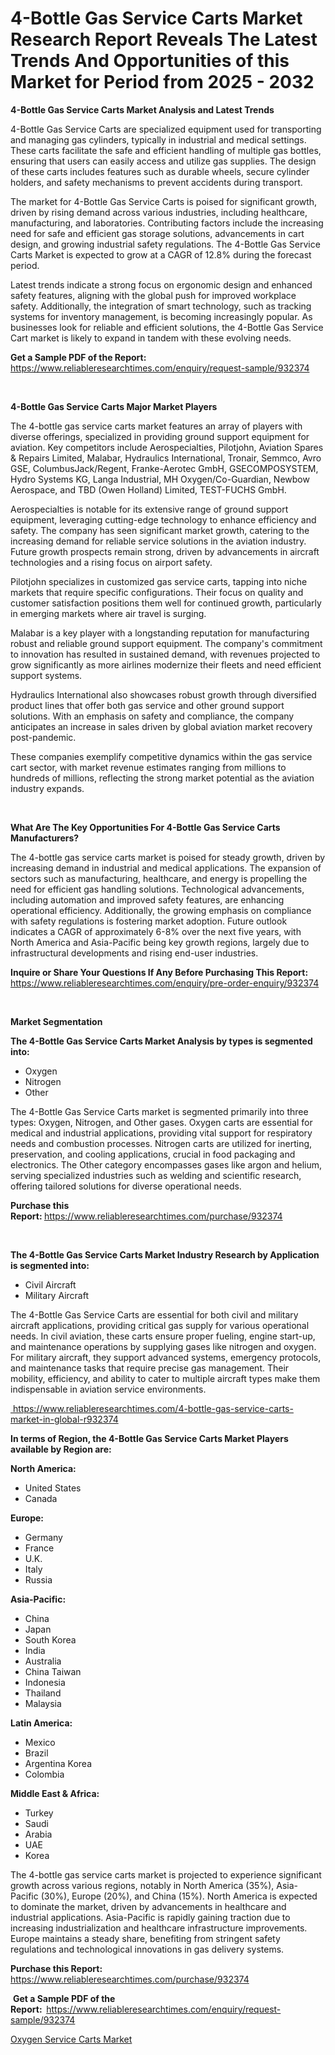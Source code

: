 <p><h1>4-Bottle Gas Service Carts Market Research Report Reveals The Latest Trends And Opportunities of this Market for Period from 2025 - 2032</h1></p><p><strong>4-Bottle Gas Service Carts Market Analysis and Latest Trends</strong></p>
<p><p>4-Bottle Gas Service Carts are specialized equipment used for transporting and managing gas cylinders, typically in industrial and medical settings. These carts facilitate the safe and efficient handling of multiple gas bottles, ensuring that users can easily access and utilize gas supplies. The design of these carts includes features such as durable wheels, secure cylinder holders, and safety mechanisms to prevent accidents during transport.</p><p>The market for 4-Bottle Gas Service Carts is poised for significant growth, driven by rising demand across various industries, including healthcare, manufacturing, and laboratories. Contributing factors include the increasing need for safe and efficient gas storage solutions, advancements in cart design, and growing industrial safety regulations. The 4-Bottle Gas Service Carts Market is expected to grow at a CAGR of 12.8% during the forecast period. </p><p>Latest trends indicate a strong focus on ergonomic design and enhanced safety features, aligning with the global push for improved workplace safety. Additionally, the integration of smart technology, such as tracking systems for inventory management, is becoming increasingly popular. As businesses look for reliable and efficient solutions, the 4-Bottle Gas Service Cart market is likely to expand in tandem with these evolving needs.</p></p>
<p><strong>Get a Sample PDF of the Report:&nbsp;</strong> <a href="https://www.reliableresearchtimes.com/enquiry/request-sample/932374?utm_campaign=2642&utm_medium=2&utm_source=Github&utm_content=ia&utm_term=21032025&utm_id=4-bottle-gas-service-carts">https://www.reliableresearchtimes.com/enquiry/request-sample/932374</a></p>
<p>&nbsp;</p>
<p><strong>4-Bottle Gas Service Carts Major Market Players</strong></p>
<p><p>The 4-bottle gas service carts market features an array of players with diverse offerings, specialized in providing ground support equipment for aviation. Key competitors include Aerospecialties, Pilotjohn, Aviation Spares & Repairs Limited, Malabar, Hydraulics International, Tronair, Semmco, Avro GSE, ColumbusJack/Regent, Franke-Aerotec GmbH, GSECOMPOSYSTEM, Hydro Systems KG, Langa Industrial, MH Oxygen/Co-Guardian, Newbow Aerospace, and TBD (Owen Holland) Limited, TEST-FUCHS GmbH.</p><p>Aerospecialties is notable for its extensive range of ground support equipment, leveraging cutting-edge technology to enhance efficiency and safety. The company has seen significant market growth, catering to the increasing demand for reliable service solutions in the aviation industry. Future growth prospects remain strong, driven by advancements in aircraft technologies and a rising focus on airport safety.</p><p>Pilotjohn specializes in customized gas service carts, tapping into niche markets that require specific configurations. Their focus on quality and customer satisfaction positions them well for continued growth, particularly in emerging markets where air travel is surging.</p><p>Malabar is a key player with a longstanding reputation for manufacturing robust and reliable ground support equipment. The company's commitment to innovation has resulted in sustained demand, with revenues projected to grow significantly as more airlines modernize their fleets and need efficient support systems.</p><p>Hydraulics International also showcases robust growth through diversified product lines that offer both gas service and other ground support solutions. With an emphasis on safety and compliance, the company anticipates an increase in sales driven by global aviation market recovery post-pandemic.</p><p>These companies exemplify competitive dynamics within the gas service cart sector, with market revenue estimates ranging from millions to hundreds of millions, reflecting the strong market potential as the aviation industry expands.</p></p>
<p>&nbsp;</p>
<p><strong>What Are The Key Opportunities For 4-Bottle Gas Service Carts Manufacturers?</strong></p>
<p><p>The 4-bottle gas service carts market is poised for steady growth, driven by increasing demand in industrial and medical applications. The expansion of sectors such as manufacturing, healthcare, and energy is propelling the need for efficient gas handling solutions. Technological advancements, including automation and improved safety features, are enhancing operational efficiency. Additionally, the growing emphasis on compliance with safety regulations is fostering market adoption. Future outlook indicates a CAGR of approximately 6-8% over the next five years, with North America and Asia-Pacific being key growth regions, largely due to infrastructural developments and rising end-user industries.</p></p>
<p><strong>Inquire or Share Your Questions If Any Before Purchasing This Report:</strong> <a href="https://www.reliableresearchtimes.com/enquiry/pre-order-enquiry/932374?utm_campaign=2642&utm_medium=2&utm_source=Github&utm_content=ia&utm_term=21032025&utm_id=4-bottle-gas-service-carts">https://www.reliableresearchtimes.com/enquiry/pre-order-enquiry/932374</a></p>
<p>&nbsp;</p>
<p><strong>Market Segmentation</strong></p>
<p><strong>The 4-Bottle Gas Service Carts Market Analysis by types is segmented into:</strong></p>
<p><ul><li>Oxygen</li><li>Nitrogen</li><li>Other</li></ul></p>
<p><p>The 4-Bottle Gas Service Carts market is segmented primarily into three types: Oxygen, Nitrogen, and Other gases. Oxygen carts are essential for medical and industrial applications, providing vital support for respiratory needs and combustion processes. Nitrogen carts are utilized for inerting, preservation, and cooling applications, crucial in food packaging and electronics. The Other category encompasses gases like argon and helium, serving specialized industries such as welding and scientific research, offering tailored solutions for diverse operational needs.</p></p>
<p><strong>Purchase this Report:&nbsp;</strong><a href="https://www.reliableresearchtimes.com/purchase/932374?utm_campaign=2642&utm_medium=2&utm_source=Github&utm_content=ia&utm_term=21032025&utm_id=4-bottle-gas-service-carts">https://www.reliableresearchtimes.com/purchase/932374</a></p>
<p>&nbsp;</p>
<p><strong>The 4-Bottle Gas Service Carts Market Industry Research by Application is segmented into:</strong></p>
<p><ul><li>Civil Aircraft</li><li>Military Aircraft</li></ul></p>
<p><p>The 4-Bottle Gas Service Carts are essential for both civil and military aircraft applications, providing critical gas supply for various operational needs. In civil aviation, these carts ensure proper fueling, engine start-up, and maintenance operations by supplying gases like nitrogen and oxygen. For military aircraft, they support advanced systems, emergency protocols, and maintenance tasks that require precise gas management. Their mobility, efficiency, and ability to cater to multiple aircraft types make them indispensable in aviation service environments.</p></p>
<p><a href="https://www.reliableresearchtimes.com/4-bottle-gas-service-carts-market-in-global-r932374?utm_campaign=2642&utm_medium=2&utm_source=Github&utm_content=ia&utm_term=21032025&utm_id=4-bottle-gas-service-carts">&nbsp;https://www.reliableresearchtimes.com/4-bottle-gas-service-carts-market-in-global-r932374</a></p>
<p><strong>In terms of Region, the 4-Bottle Gas Service Carts Market Players available by Region are:</strong></p>
<p>
    <p> <strong> North America: </strong>
        <ul>
            <li>United States</li>
            <li>Canada</li>
        </ul>
        </p> 
    <p> <strong> Europe: </strong>
        <ul>
            <li>Germany</li>
            <li>France</li>
            <li>U.K.</li>
            <li>Italy</li>
            <li>Russia</li>
        </ul>
        </p> 
    <p> <strong> Asia-Pacific: </strong>
        <ul>
            <li>China</li>
            <li>Japan</li>
            <li>South Korea</li>
            <li>India</li>
            <li>Australia</li>
            <li>China Taiwan</li>
            <li>Indonesia</li>
            <li>Thailand</li>
            <li>Malaysia</li>
        </ul>
        </p> 
    <p> <strong> Latin America: </strong>
        <ul>
            <li>Mexico</li>
            <li>Brazil</li>
            <li>Argentina Korea</li>
            <li>Colombia</li>
        </ul>
        </p> 
    <p> <strong> Middle East & Africa: </strong>
        <ul>
            <li>Turkey</li>
            <li>Saudi</li>
            <li>Arabia</li>
            <li>UAE</li>
            <li>Korea</li>
        </ul>
    </p>
    </p>
<p><p>The 4-bottle gas service carts market is projected to experience significant growth across various regions, notably in North America (35%), Asia-Pacific (30%), Europe (20%), and China (15%). North America is expected to dominate the market, driven by advancements in healthcare and industrial applications. Asia-Pacific is rapidly gaining traction due to increasing industrialization and healthcare infrastructure improvements. Europe maintains a steady share, benefiting from stringent safety regulations and technological innovations in gas delivery systems.</p></p>
<p><strong>Purchase this Report: </strong><a href="https://www.reliableresearchtimes.com/purchase/932374?utm_campaign=2642&utm_medium=2&utm_source=Github&utm_content=ia&utm_term=21032025&utm_id=4-bottle-gas-service-carts">https://www.reliableresearchtimes.com/purchase/932374</a></p>
<p>&nbsp;<strong>Get a Sample PDF of the Report:&nbsp;&nbsp;</strong><a href="https://www.reliableresearchtimes.com/enquiry/request-sample/932374?utm_campaign=2642&utm_medium=2&utm_source=Github&utm_content=ia&utm_term=21032025&utm_id=4-bottle-gas-service-carts">https://www.reliableresearchtimes.com/enquiry/request-sample/932374</a></p>
<p><strong></strong></p>
<p><p><a href="https://github.com/stephaniwo144/Market-Research-Report-List-1/blob/main/oxygen-service-carts-market.md?utm_campaign=2642&utm_medium=2&utm_source=Github&utm_content=ia&utm_term=21032025&utm_id=4-bottle-gas-service-carts">Oxygen Service Carts Market</a></p></p>